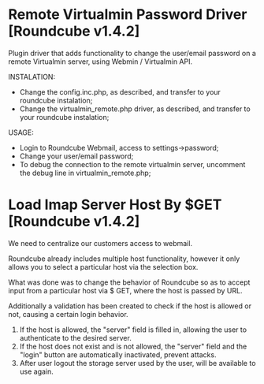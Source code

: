 # Remote Virtualmin Password Driver [Roundcube v1.4.2]

Plugin driver that adds functionality to change the user/email password on a remote Virtualmin server, using Webmin / Virtualmin API.

INSTALATION:
- Change the config.inc.php, as described, and transfer to your roundcube instalation;
- Change the virtualmin_remote.php driver, as described, and transfer to your roundcube instalation;

USAGE:
- Login to Roundcube Webmail, access to settings->password;
- Change your user/email password;
- To debug the connection to the remote virtualmin server, uncomment the debug line in virtualmin_remote.php;

# Load Imap Server Host By $GET [Roundcube v1.4.2]

We need to centralize our customers access to webmail.

Roundcube already includes multiple host functionality, however it only allows you to select a particular host via the selection box.

What was done was to change the behavior of Roundcube so as to accept input from a particular host via $ GET, where the host is passed by URL.

Additionally a validation has been created to check if the host is allowed or not, causing a certain login behavior.

1. If the host is allowed, the "server" field is filled in, allowing the user to authenticate to the desired server.
2. If the host does not exist and is not allowed, the "server" field and the "login" button are automatically inactivated, prevent attacks.
3. After user logout the storage server used by the user, will be available to use again.
